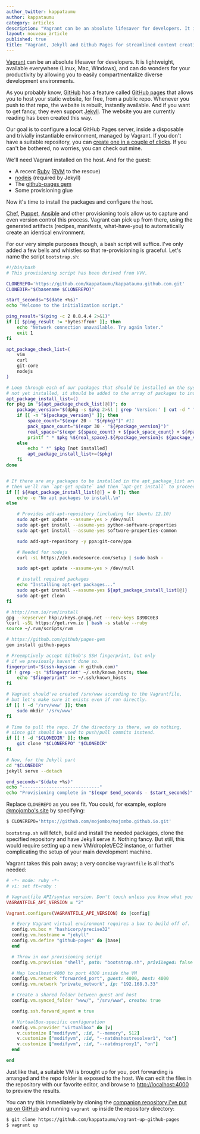 ```yaml
---
author_twitter: kappataumu
author: kappataumu
category: articles
description: "Vagrant can be an absolute lifesaver for developers. It is lightweight, available everywhere (Linux, Mac, Windows), and can do wonders for your productivity by allowing you to easily compartmentalize diverse development environments."
layout: nouveau_article
published: true
title: "Vagrant, Jekyll and Github Pages for streamlined content creation"
---
```


[Vagrant](https://www.vagrantup.com/) can be an absolute lifesaver for developers. It is lightweight, available everywhere (Linux, Mac, Windows), and can do wonders for your productivity by allowing you to easily compartmentalize diverse development environments.

As you probably know, [GitHub](https://github.com/) has a feature called [GitHub pages](https://pages.github.com/) that allows you to host your static website, for free, from a public repo. Whenever you push to that repo, the website is rebuilt, instantly available. And if you want to get fancy, they even support [Jekyll](http://jekyllrb.com/). The website you are currently reading has been created this way.

Our goal is to configure a local GitHub Pages server, inside a disposable and trivially instantiable environment, managed by Vagrant. If you don't have a suitable repository, you can [create one in a couple of clicks](https://pages.github.com/). If you can't be bothered, no worries, you can check out mine.

We'll need Vagrant installed on the host. And for the guest:

* A recent [Ruby](https://www.ruby-lang.org/en/) ([RVM](https://rvm.io/) to the rescue)
* [nodejs](http://nodejs.org/) (required by Jekyll)
* The [github-pages gem](https://github.com/github/pages-gem)
* Some provisioning glue

Now it's time to install the packages and configure the host.

[Chef](https://www.chef.io/), [Puppet](http://puppetlabs.com/), [Ansible](http://www.ansible.com/home) and other provisioning tools allow us to capture and even version control this process. Vagrant can pick up from there, using the generated artifacts (recipes, manifests, what-have-you) to automatically create an identical environment.

For our very simple purposes though, a bash script will suffice. I've only added a few bells and whistles so that re-provisioning is graceful. Let's name the script `bootstrap.sh`:

```bash
#!/bin/bash
# This provisioning script has been derived from VVV.

CLONEREPO='https://github.com/kappataumu/kappataumu.github.com.git'
CLONEDIR="$(basename $CLONEREPO)"

start_seconds="$(date +%s)"
echo "Welcome to the initialization script."

ping_result="$(ping -c 2 8.8.4.4 2>&1)"
if [[ $ping_result != *bytes?from* ]]; then
	echo "Network connection unavailable. Try again later."
    exit 1
fi

apt_package_check_list=(
    vim
    curl
    git-core
    nodejs
)

# Loop through each of our packages that should be installed on the system. If
# not yet installed, it should be added to the array of packages to install.
apt_package_install_list=()
for pkg in "${apt_package_check_list[@]}"; do
	package_version="$(dpkg -s $pkg 2>&1 | grep 'Version:' | cut -d " " -f 2)"
	if [[ -n "${package_version}" ]]; then
		space_count="$(expr 20 - "${#pkg}")" #11
		pack_space_count="$(expr 30 - "${#package_version}")"
		real_space="$(expr ${space_count} + ${pack_space_count} + ${#package_version})"
		printf " * $pkg %${real_space}.${#package_version}s ${package_version}\n"
	else
		echo " *" $pkg [not installed]
		apt_package_install_list+=($pkg)
	fi
done


# If there are any packages to be installed in the apt_package_list array,
# then we'll run `apt-get update` and then `apt-get install` to proceed.
if [[ ${#apt_package_install_list[@]} = 0 ]]; then
    echo -e "No apt packages to install.\n"
else

    # Provides add-apt-repository (including for Ubuntu 12.10)
    sudo apt-get update --assume-yes > /dev/null
    sudo apt-get install --assume-yes python-software-properties
    sudo apt-get install --assume-yes software-properties-common

    sudo add-apt-repository -y ppa:git-core/ppa

    # Needed for nodejs
    curl -sL https://deb.nodesource.com/setup | sudo bash -

    sudo apt-get update --assume-yes > /dev/null

    # install required packages
    echo "Installing apt-get packages..."
    sudo apt-get install --assume-yes ${apt_package_install_list[@]}
    sudo apt-get clean
fi

# http://rvm.io/rvm/install
gpg --keyserver hkp://keys.gnupg.net --recv-keys D39DC0E3
\curl -sSL https://get.rvm.io | bash -s stable --ruby
source ~/.rvm/scripts/rvm

# https://github.com/github/pages-gem
gem install github-pages

# Preemptively accept Github's SSH fingerprint, but only
# if we previously haven't done so.
fingerprint="$(ssh-keyscan -H github.com)"
if ! grep -qs "$fingerprint" ~/.ssh/known_hosts; then
    echo "$fingerprint" >> ~/.ssh/known_hosts
fi

# Vagrant should've created /srv/www according to the Vagrantfile,
# but let's make sure it exists even if run directly.
if [[ ! -d '/srv/www' ]]; then
    sudo mkdir '/srv/www'
fi

# Time to pull the repo. If the directory is there, we do nothing,
# since git should be used to push/pull commits instead.
if [[ ! -d "$CLONEDIR" ]]; then
    git clone "$CLONEREPO" "$CLONEDIR"
fi

# Now, for the Jekyll part
cd "$CLONEDIR"
jekyll serve --detach

end_seconds="$(date +%s)"
echo "-----------------------------"
echo "Provisioning complete in "$(expr $end_seconds - $start_seconds)" seconds"
```

Replace `CLONEREPO` as you see fit. You could, for example, explore [@mojombo's site](http://tom.preston-werner.com/) by specifying:

```bash
$ CLONEREPO='https://github.com/mojombo/mojombo.github.io.git'
```

`bootstrap.sh` will fetch, build and install the needed packages, clone the specified repository and have Jekyll serve it. Nothing fancy. But still, this would require setting up a new VM/droplet/EC2 instance, or further complicating the setup of your main development machine.

Vagrant takes this pain away; a very concise `Vagrantfile` is all that's needed:

```ruby
# -*- mode: ruby -*-
# vi: set ft=ruby :

# Vagrantfile API/syntax version. Don't touch unless you know what you're doing!
VAGRANTFILE_API_VERSION = "2"

Vagrant.configure(VAGRANTFILE_API_VERSION) do |config|

  # Every Vagrant virtual environment requires a box to build off of.
  config.vm.box = "hashicorp/precise32"
  config.vm.hostname = "jekyll"
  config.vm.define "github-pages" do |base|
  end

  # Throw in our provisioning script
  config.vm.provision "shell", path: "bootstrap.sh", privileged: false

  # Map localhost:4000 to port 4000 inside the VM
  config.vm.network "forwarded_port", guest: 4000, host: 4000
  config.vm.network "private_network", ip: "192.168.3.33"

  # Create a shared folder between guest and host
  config.vm.synced_folder "www/", "/srv/www", create: true

  config.ssh.forward_agent = true

  # VirtualBox-specific configuration
  config.vm.provider "virtualbox" do |v|
    v.customize ["modifyvm", :id, "--memory", 512]
    v.customize ["modifyvm", :id, "--natdnshostresolver1", "on"]
    v.customize ["modifyvm", :id, "--natdnsproxy1", "on"]
  end

end
```

Just like that, a suitable VM is brought up for you, port forwarding is arranged and the repo folder is exposed to the host. We can edit the files in the repository with our favorite editor, and browse to [http://localhost:4000](http://localhost:4000) to preview the results.

You can try this immediately by cloning the [companion repository i've put up on GitHub](https://github.com/kappataumu/vagrant-up-github-pages) and running `vagrant up` inside the repository directory:

```bash
$ git clone https://github.com/kappataumu/vagrant-up-github-pages
$ vagrant up
```
